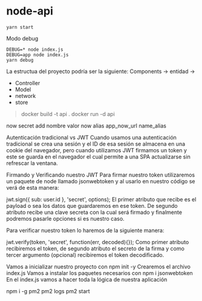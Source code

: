 # node-api

```
yarn start
```

Modo debug

```
DEBUG=* node index.js
DEBUG=app node index.js
yarn debug
```


La estructua del proyecto podría ser la siguiente:
Components -> entidad ->
* Controller
* Model
* network
* store


> docker build -t api .
> docker run -d api

now secret add nombre valor
now alias app_now_url name_alias


Autenticación tradicional vs JWT
Cuando usamos una autenticación tradicional se crea una sesión y el ID de esa sesión se almacena en una cookie del navegador, pero cuando utilizamos JWT firmamos un token y este se guarda en el navegador el cual permite a una SPA actualizarse sin refrescar la ventana.

Firmando y Verificando nuestro JWT
Para firmar nuestro token utilizaremos un paquete de node llamado jsonwebtoken y al usarlo en nuestro código se verá de esta manera:

jwt.sign({ sub: user.id }, 'secret', options);
El primer atributo que recibe es el payload o sea los datos que guardaremos en ese token. De segundo atributo recibe una clave secreta con la cual será firmado y finalmente podremos pasarle opciones si es nuestro caso.

Para verificar nuestro token lo haremos de la siguiente manera:

jwt.verify(token, 'secret', function(err, decoded){});
Como primer atributo recibiremos el token, de segundo atributo el secreto de la firma y como tercer argumento (opcional) recibiremos el token decodificado.

Vamos a inicializar nuestro proyecto con npm init -y
Crearemos el archivo index.js
Vamos a instalar los paquetes necesarios con npm i jsonwebtoken
En el index.js vamos a hacer toda la lógica de nuestra aplicación

npm i -g pm2
pm2 logs
pm2 start
